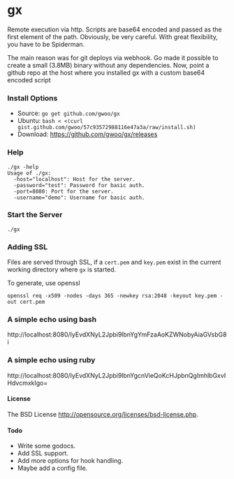 gx
=======

Remote execution via http. Scripts are base64 encoded and passed as the first element of the path. Obviously, be very careful. With great flexibility, you have to be Spiderman.

The main reason was for git deploys via webhook. Go made it possible to create a small (3.8MB) binary without any dependencies. Now, point a github repo at the host where you installed gx with a custom base64 encoded script

### Install Options
 - Source: `go get github.com/gwoo/gx`
 - Ubuntu: `bash < <(curl gist.github.com/gwoo/57c93572988116e47a3a/raw/install.sh)`
 - Download: https://github.com/gwoo/gx/releases

### Help
	./gx -help
	Usage of ./gx:
	  -host="localhost": Host for the server.
	  -password="test": Password for basic auth.
	  -port=8080: Port for the server.
	  -username="demo": Username for basic auth.

### Start the Server
	./gx

### Adding SSL
Files are served through SSL, if a `cert.pem` and `key.pem` exist in the current working directory where `gx` is started.

To generate, use openssl

	openssl req -x509 -nodes -days 365 -newkey rsa:2048 -keyout key.pem -out cert.pem

### A simple echo using bash
http://localhost:8080/IyEvdXNyL2Jpbi9lbnYgYmFzaAoKZWNobyAiaGVsbG8i

### A simple echo using ruby
http://localhost:8080/IyEvdXNyL2Jpbi9lbnYgcnVieQoKcHJpbnQgImhlbGxvIHdvcmxkIgo=

#### License
The BSD License http://opensource.org/licenses/bsd-license.php.

#### Todo
 - Write some godocs.
 - Add SSL support.
 - Add more options for hook handling.
 - Maybe add a config file.
